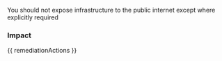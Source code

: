 
You should not expose infrastructure to the public internet except where explicitly required

### Impact
<!-- Add Impact here -->

<!-- DO NOT CHANGE -->
{{ remediationActions }}


